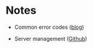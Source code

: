 # Notes

- Common error codes ([blog](https://betterstack.com/community/guides/scaling-nodejs/nodejs-errors/))

- Server management ([Github](https://github.com/carlocorradini/reCluster))
